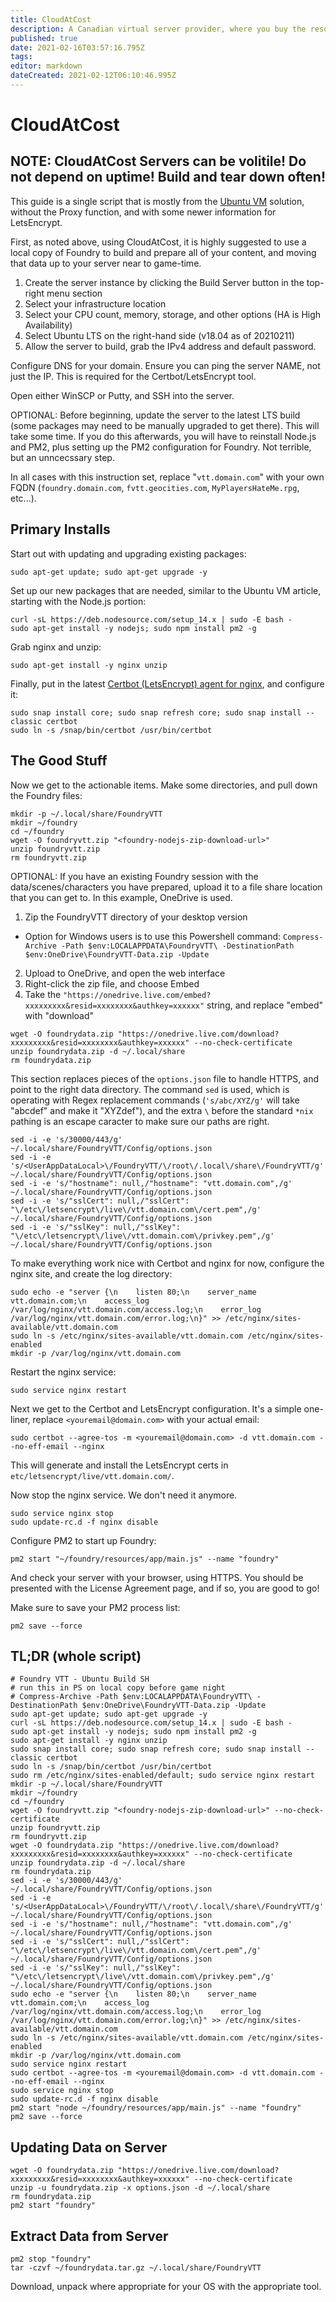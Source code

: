 ```yaml
---
title: CloudAtCost
description: A Canadian virtual server provider, where you buy the resources permanently, and can build as much or as beefy as you like.
published: true
date: 2021-02-16T03:57:16.795Z
tags: 
editor: markdown
dateCreated: 2021-02-12T06:10:46.995Z
---
```


# CloudAtCost

## NOTE: CloudAtCost Servers can be volitile!  Do not depend on uptime!  Build and tear down often!

This guide is a single script that is mostly from the [Ubuntu VM](/en/setup/Ubuntu-VM) solution, without the Proxy function, and with some newer information for LetsEncrypt.

First, as noted above, using CloudAtCost, it is highly suggested to use a local copy of Foundry to build and prepare all of your content, and moving that data up to your server near to game-time.

1. Create the server instance by clicking the Build Server button in the top-right menu section
1. Select your infrastructure location
1. Select your CPU count, memory, storage, and other options (HA is High Availability)
1. Select Ubuntu LTS on the right-hand side (v18.04 as of 20210211)
1. Allow the server to build, grab the IPv4 address and default password.

Configure DNS for your domain.  Ensure you can ping the server NAME, not just the IP.  This is required for the Certbot/LetsEncrypt tool.

Open either WinSCP or Putty, and SSH into the server.

OPTIONAL: Before beginning, update the server to the latest LTS build (some packages may need to be manually upgraded to get there).  This will take some time.  If you do this afterwards, you will have to reinstall Node.js and PM2, plus setting up the PM2 configuration for Foundry.  Not terrible, but an unncecssary step.

In all cases with this instruction set, replace "`vtt.domain.com`" with your own FQDN (`foundry.domain.com`, `fvtt.geocities.com`, `MyPlayersHateMe.rpg`, etc...).

## Primary Installs

Start out with updating and upgrading existing packages:
```
sudo apt-get update; sudo apt-get upgrade -y
```

Set up our new packages that are needed, similar to the Ubuntu VM article, starting with the Node.js portion:
```
curl -sL https://deb.nodesource.com/setup_14.x | sudo -E bash -
sudo apt-get install -y nodejs; sudo npm install pm2 -g
```

Grab nginx and unzip:
```
sudo apt-get install -y nginx unzip
```

Finally, put in the latest [Certbot (LetsEncrypt) agent for nginx](https://certbot.eff.org/lets-encrypt/ubuntubionic-nginx), and configure it:
```
sudo snap install core; sudo snap refresh core; sudo snap install --classic certbot
sudo ln -s /snap/bin/certbot /usr/bin/certbot
```

## The Good Stuff

Now we get to the actionable items.  Make some directories, and pull down the Foundry files:
```
mkdir -p ~/.local/share/FoundryVTT
mkdir ~/foundry
cd ~/foundry
wget -O foundryvtt.zip "<foundry-nodejs-zip-download-url>"
unzip foundryvtt.zip
rm foundryvtt.zip
```

OPTIONAL: If you have an existing Foundry session with the data/scenes/characters you have prepared, upload it to a file share location that you can get to.  In this example, OneDrive is used.

1. Zip the FoundryVTT directory of your desktop version
 - Option for Windows users is to use this Powershell command: `Compress-Archive -Path $env:LOCALAPPDATA\FoundryVTT\ -DestinationPath $env:OneDrive\FoundryVTT-Data.zip -Update`
2. Upload to OneDrive, and open the web interface
3. Right-click the zip file, and choose Embed
4. Take the `"https://onedrive.live.com/embed?xxxxxxxxx&resid=xxxxxxxx&authkey=xxxxxx"` string, and replace "embed" with "download"

```
wget -O foundrydata.zip "https://onedrive.live.com/download?xxxxxxxxx&resid=xxxxxxxx&authkey=xxxxxx" --no-check-certificate
unzip foundrydata.zip -d ~/.local/share
rm foundrydata.zip
```

This section replaces pieces of the `options.json` file to handle HTTPS, and point to the right data directory.  The command `sed` is used, which is operating with Regex replacement commands (`'s/abc/XYZ/g'` will take "abcdef" and make it "XYZdef"), and the extra `\` before the standard `*nix` pathing is an escape caracter to make sure our paths are right.
```
sed -i -e 's/30000/443/g' ~/.local/share/FoundryVTT/Config/options.json
sed -i -e 's/<UserAppDataLocal>\/FoundryVTT/\/root\/.local\/share\/FoundryVTT/g' ~/.local/share/FoundryVTT/Config/options.json
sed -i -e 's/"hostname": null,/"hostname": "vtt.domain.com",/g' ~/.local/share/FoundryVTT/Config/options.json
sed -i -e 's/"sslCert": null,/"sslCert": "\/etc\/letsencrypt\/live\/vtt.domain.com\/cert.pem",/g' ~/.local/share/FoundryVTT/Config/options.json
sed -i -e 's/"sslKey": null,/"sslKey": "\/etc\/letsencrypt\/live\/vtt.domain.com\/privkey.pem",/g' ~/.local/share/FoundryVTT/Config/options.json
```

To make everything work nice with Certbot and nginx for now, configure the nginx site, and create the log directory:
```
sudo echo -e "server {\n    listen 80;\n    server_name vtt.domain.com;\n    access_log /var/log/nginx/vtt.domain.com/access.log;\n    error_log /var/log/nginx/vtt.domain.com/error.log;\n}" >> /etc/nginx/sites-available/vtt.domain.com
sudo ln -s /etc/nginx/sites-available/vtt.domain.com /etc/nginx/sites-enabled
mkdir -p /var/log/nginx/vtt.domain.com
```

Restart the nginx service:

```
sudo service nginx restart
```

Next we get to the Certbot and LetsEncrypt configuration.  It's a simple one-liner, replace `<youremail@domain.com>` with your actual email:

```
sudo certbot --agree-tos -m <youremail@domain.com> -d vtt.domain.com --no-eff-email --nginx
```

This will generate and install the LetsEncrypt certs in `etc/letsencrypt/live/vtt.domain.com/`.

Now stop the nginx service.  We don't need it anymore.

```
sudo service nginx stop
sudo update-rc.d -f nginx disable
```

Configure PM2 to start up Foundry:

```
pm2 start "~/foundry/resources/app/main.js" --name "foundry"
```

And check your server with your browser, using HTTPS.  You should be presented with the License Agreement page, and if so, you are good to go!

Make sure to save your PM2 process list:

```
pm2 save --force
```

## TL;DR (whole script)
```
# Foundry VTT - Ubuntu Build SH
# run this in PS on local copy before game night
# Compress-Archive -Path $env:LOCALAPPDATA\FoundryVTT\ -DestinationPath $env:OneDrive\FoundryVTT-Data.zip -Update
sudo apt-get update; sudo apt-get upgrade -y
curl -sL https://deb.nodesource.com/setup_14.x | sudo -E bash -
sudo apt-get install -y nodejs; sudo npm install pm2 -g
sudo apt-get install -y nginx unzip
sudo snap install core; sudo snap refresh core; sudo snap install --classic certbot
sudo ln -s /snap/bin/certbot /usr/bin/certbot
sudo rm /etc/nginx/sites-enabled/default; sudo service nginx restart
mkdir -p ~/.local/share/FoundryVTT
mkdir ~/foundry
cd ~/foundry
wget -O foundryvtt.zip "<foundry-nodejs-zip-download-url>" --no-check-certificate
unzip foundryvtt.zip
rm foundryvtt.zip
wget -O foundrydata.zip "https://onedrive.live.com/download?xxxxxxxxx&resid=xxxxxxxx&authkey=xxxxxx" --no-check-certificate
unzip foundrydata.zip -d ~/.local/share
rm foundrydata.zip
sed -i -e 's/30000/443/g' ~/.local/share/FoundryVTT/Config/options.json
sed -i -e 's/<UserAppDataLocal>\/FoundryVTT/\/root\/.local\/share\/FoundryVTT/g' ~/.local/share/FoundryVTT/Config/options.json
sed -i -e 's/"hostname": null,/"hostname": "vtt.domain.com",/g' ~/.local/share/FoundryVTT/Config/options.json
sed -i -e 's/"sslCert": null,/"sslCert": "\/etc\/letsencrypt\/live\/vtt.domain.com\/cert.pem",/g' ~/.local/share/FoundryVTT/Config/options.json
sed -i -e 's/"sslKey": null,/"sslKey": "\/etc\/letsencrypt\/live\/vtt.domain.com\/privkey.pem",/g' ~/.local/share/FoundryVTT/Config/options.json
sudo echo -e "server {\n    listen 80;\n    server_name vtt.domain.com;\n    access_log /var/log/nginx/vtt.domain.com/access.log;\n    error_log /var/log/nginx/vtt.domain.com/error.log;\n}" >> /etc/nginx/sites-available/vtt.domain.com 
sudo ln -s /etc/nginx/sites-available/vtt.domain.com /etc/nginx/sites-enabled
mkdir -p /var/log/nginx/vtt.domain.com
sudo service nginx restart
sudo certbot --agree-tos -m <youremail@domain.com> -d vtt.domain.com --no-eff-email --nginx
sudo service nginx stop
sudo update-rc.d -f nginx disable
pm2 start "node ~/foundry/resources/app/main.js" --name "foundry"
pm2 save --force
```

## Updating Data on Server
```pm2 stop "foundry"
wget -O foundrydata.zip "https://onedrive.live.com/download?xxxxxxxxx&resid=xxxxxxxx&authkey=xxxxxx" --no-check-certificate
unzip -u foundrydata.zip -x options.json -d ~/.local/share
rm foundrydata.zip
pm2 start "foundry"
```

## Extract Data from Server
```
pm2 stop "foundry"
tar -czvf ~/foundrydata.tar.gz ~/.local/share/FoundryVTT
```
Download, unpack where appropriate for your OS with the appropriate tool.